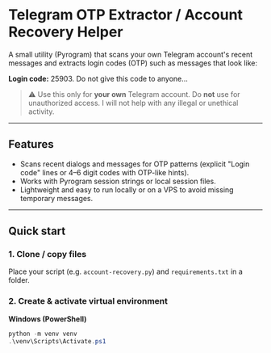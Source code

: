 # Telegram OTP Extractor / Account Recovery Helper

A small utility (Pyrogram) that scans your own Telegram account's recent messages and extracts login codes (OTP) such as messages that look like:

**Login code:** 25903. Do not give this code to anyone...

> ⚠️ Use this only for **your own** Telegram account. Do **not** use for unauthorized access. I will not help with any illegal or unethical activity.

---

## Features
- Scans recent dialogs and messages for OTP patterns (explicit "Login code" lines or 4–6 digit codes with OTP-like hints).
- Works with Pyrogram session strings or local session files.
- Lightweight and easy to run locally or on a VPS to avoid missing temporary messages.

---

## Quick start

### 1. Clone / copy files
Place your script (e.g. `account-recovery.py`) and `requirements.txt` in a folder.

### 2. Create & activate virtual environment

**Windows (PowerShell)**
```powershell
python -m venv venv
.\venv\Scripts\Activate.ps1
